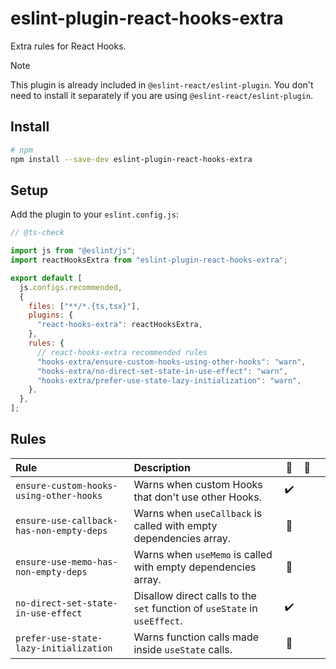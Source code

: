 # eslint-plugin-react-hooks-extra

Extra rules for React Hooks.

> [!NOTE]
> This plugin is already included in `@eslint-react/eslint-plugin`. You don't need to install it separately if you are using `@eslint-react/eslint-plugin`.

## Install

```sh
# npm
npm install --save-dev eslint-plugin-react-hooks-extra
```

## Setup

Add the plugin to your `eslint.config.js`:

```js
// @ts-check

import js from "@eslint/js";
import reactHooksExtra from "eslint-plugin-react-hooks-extra";

export default [
  js.configs.recommended,
  {
    files: ["**/*.{ts,tsx}"],
    plugins: {
      "react-hooks-extra": reactHooksExtra,
    },
    rules: {
      // react-hooks-extra recommended rules
      "hooks-extra/ensure-custom-hooks-using-other-hooks": "warn",
      "hooks-extra/no-direct-set-state-in-use-effect": "warn",
      "hooks-extra/prefer-use-state-lazy-initialization": "warn",
    },
  },
];
```

## Rules

| Rule                                     | Description                                                               | 💼  | 💭  |     |
| :--------------------------------------- | :------------------------------------------------------------------------ | :-: | :-: | :-: |
| `ensure-custom-hooks-using-other-hooks`  | Warns when custom Hooks that don't use other Hooks.                       |  ✔️  |     |     |
| `ensure-use-callback-has-non-empty-deps` | Warns when `useCallback` is called with empty dependencies array.         | 🧐  |     |     |
| `ensure-use-memo-has-non-empty-deps`     | Warns when `useMemo` is called with empty dependencies array.             | 🧐  |     |     |
| `no-direct-set-state-in-use-effect`      | Disallow direct calls to the `set` function of `useState` in `useEffect`. |  ✔️  |     |     |
| `prefer-use-state-lazy-initialization`   | Warns function calls made inside `useState` calls.                        | 🚀  |     |     |
